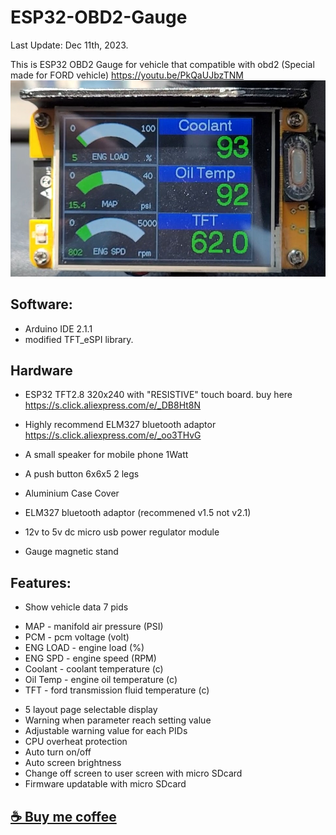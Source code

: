 # ESP32-OBD2-Gauge
Last Update: Dec 11th, 2023.

This is ESP32 OBD2 Gauge for vehicle that compatible with obd2
(Special made for FORD vehicle)
 https://youtu.be/PkQaUJbzTNM
![My Image](/pictures/layout1.jpeg)

## Software:
- Arduino IDE 2.1.1
- modified TFT_eSPI library.

## Hardware
- ESP32 TFT2.8 320x240 with "RESISTIVE" touch board.
buy here  https://s.click.aliexpress.com/e/_DB8Ht8N
- Highly recommend ELM327 bluetooth  adaptor https://s.click.aliexpress.com/e/_oo3THvG

- A small speaker for mobile phone 1Watt
- A push button 6x6x5 2 legs
- Aluminium Case Cover
- ELM327 bluetooth adaptor (recommened v1.5 not v2.1)
- 12v to 5v dc micro usb power regulator module
- Gauge magnetic stand

## Features:
- Show vehicle data 7 pids
* MAP - manifold air pressure (PSI)
* PCM - pcm voltage (volt)
* ENG LOAD - engine load (%)
* ENG SPD - engine speed (RPM)
* Coolant - coolant temperature (c)
* Oil Temp - engine oil temperature (c)
* TFT - ford transmission fluid temperature (c)

- 5 layout page selectable display
- Warning when parameter reach setting value
- Adjustable warning value for each PIDs
- CPU overheat protection
- Auto turn on/off
- Auto screen brightness
- Change off screen to user screen with micro SDcard
- Firmware updatable with micro SDcard

## [☕ Buy me coffee](https://www.buymeacoffee.com/vaandcob)
